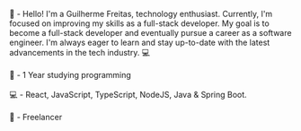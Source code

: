
👋 - Hello! I'm a Guilherme Freitas, technology enthusiast. Currently, I'm focused on improving my skills as a full-stack developer. My goal is to become a full-stack developer and eventually pursue a career as a software engineer. I'm always eager to learn and stay up-to-date with the latest advancements in the tech industry. 💻
<br/>
<br/>
🌱 - 1 Year studying programming
<br/>
<br/>
💻 - React, JavaScript, TypeScript, NodeJS, Java & Spring Boot.
<br/>
<br/>
💼 - Freelancer
<br/>
<br/>





